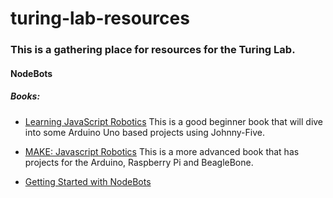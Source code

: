# turing-lab-resources

### This is a gathering place for resources for the Turing Lab.

#### NodeBots
##### Books:
+ [Learning JavaScript Robotics](https://www.amazon.com/Learning-JavaScript-Robotics-Kassandra-Perch/dp/1785883348/ref=sr_1_1?ie=UTF8&qid=1480791035&sr=8-1&keywords=learning+javascript+robotics)  This is a good beginner book that will dive into some Arduino Uno based projects using Johnny-Five.

+ [MAKE: Javascript Robotics](https://www.amazon.com/JavaScript-Robotics-Johnny-Five-Raspberry-BeagleBone/dp/1457186950/ref=pd_bxgy_14_img_2?_encoding=UTF8&pd_rd_i=1457186950&pd_rd_r=Y6FSYK2DX954X6Y4JHR6&pd_rd_w=RccP2&pd_rd_wg=MLaXk&psc=1&refRID=Y6FSYK2DX954X6Y4JHR6)
This is a more advanced book that has projects for the Arduino, Raspberry Pi and BeagleBone.

+ [Getting Started with NodeBots](./nodebots/getting-started.markdown)
